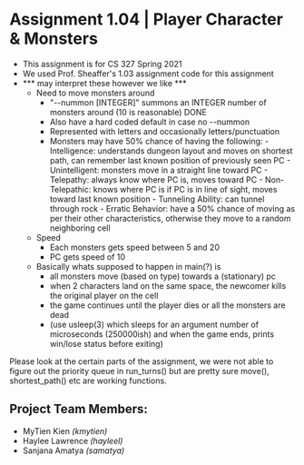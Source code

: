 # Assignment 1.04 | Player Character & Monsters
- This assignment is for CS 327 Spring 2021
- We used Prof. Sheaffer's 1.03 assignment code for this assignment 
-   *** may interpret these however we like ***
      - Need to move monsters around
          - "--nummon [INTEGER]" summons an INTEGER number of monsters around (10 is reasonable) DONE
          - Also have a hard coded default in case no --nummon
          - Represented with letters and occasionally letters/punctuation
          - Monsters may have 50% chance of having the following:
                - Intelligence: understands dungeon layout and moves on shortest path, can remember last known position
                  of previously seen PC
                - Unintelligent: monsters move in a straight line toward PC
                - Telepathy: always know where PC is, moves toward PC
                - Non-Telepathic: knows where PC is if PC is in line of sight, moves toward last known position
                - Tunneling Ability: can tunnel through rock
                - Erratic Behavior: have a 50% chance of moving as per their other characteristics,
                  otherwise they move to a random neighboring cell
      - Speed
        - Each monsters gets speed between 5 and 20
        - PC gets speed of 10
      - Basically whats supposed to happen in main(?) is
        - all monsters move (based on type) towards a (stationary) pc
        - when 2 characters land on the same space, the newcomer kills the original player on the cell
        - the game continues until the player dies or all the monsters are dead
        - (use usleep(3) which sleeps for an argument number of microseconds (250000ish) and when the game ends, prints win/lose status before exiting)

Please look at the certain parts of the assignment, we were not able to figure out the priority queue in run_turns() but are pretty sure move(), shortest_path() etc are working functions. 

## Project Team Members:
- MyTien Kien *(kmytien)*
- Haylee Lawrence *(hayleel)*
- Sanjana Amatya *(samatya)*

